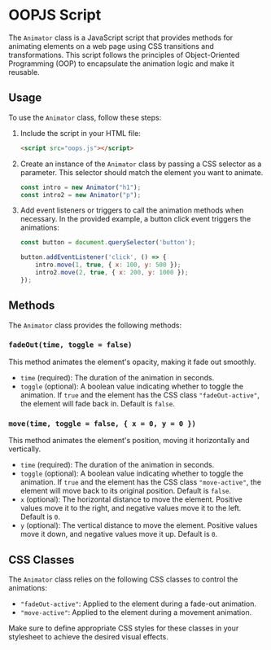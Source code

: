 # OOPJS Script

The `Animator` class is a JavaScript script that provides methods for animating elements on a web page using CSS transitions and transformations. This script follows the principles of Object-Oriented Programming (OOP) to encapsulate the animation logic and make it reusable.

## Usage

To use the `Animator` class, follow these steps:

1. Include the script in your HTML file:

   ```html
   <script src="oops.js"></script>
   ```

2. Create an instance of the `Animator` class by passing a CSS selector as a parameter. This selector should match the element you want to animate.

   ```javascript
   const intro = new Animator("h1");
   const intro2 = new Animator("p");
   ```

3. Add event listeners or triggers to call the animation methods when necessary. In the provided example, a button click event triggers the animations:

   ```javascript
   const button = document.querySelector('button');

   button.addEventListener('click', () => {
       intro.move(1, true, { x: 100, y: 500 });
       intro2.move(2, true, { x: 200, y: 1000 });
   });
   ```

## Methods

The `Animator` class provides the following methods:

### `fadeOut(time, toggle = false)`

This method animates the element's opacity, making it fade out smoothly.

- `time` (required): The duration of the animation in seconds.
- `toggle` (optional): A boolean value indicating whether to toggle the animation. If `true` and the element has the CSS class `"fadeOut-active"`, the element will fade back in. Default is `false`.

### `move(time, toggle = false, { x = 0, y = 0 })`

This method animates the element's position, moving it horizontally and vertically.

- `time` (required): The duration of the animation in seconds.
- `toggle` (optional): A boolean value indicating whether to toggle the animation. If `true` and the element has the CSS class `"move-active"`, the element will move back to its original position. Default is `false`.
- `x` (optional): The horizontal distance to move the element. Positive values move it to the right, and negative values move it to the left. Default is `0`.
- `y` (optional): The vertical distance to move the element. Positive values move it down, and negative values move it up. Default is `0`.

## CSS Classes

The `Animator` class relies on the following CSS classes to control the animations:

- `"fadeOut-active"`: Applied to the element during a fade-out animation.
- `"move-active"`: Applied to the element during a movement animation.

Make sure to define appropriate CSS styles for these classes in your stylesheet to achieve the desired visual effects.
